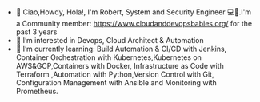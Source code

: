 - 👋 Ciao,Howdy, Hola!, I'm Robert, System and Security Engineer 💻👨‍.I'm a Community member: https://www.cloudanddevopsbabies.org/ for the past 3 years
- 👀 I’m interested in Devops, Cloud Architect & Automation 
- 🌱 I’m currently learning:  Build Automation & CI/CD with Jenkins, Container Orchestration with Kubernetes,Kubernetes on AWS&GCP,Containers with Docker, Infrastructure as Code with Terraform ,Automation with Python,Version Control with Git, Configuration Management with Ansible and  Monitoring with Prometheus.  

